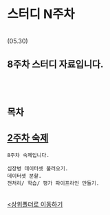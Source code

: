 # 스터디 N주차
</br>
 (05.30)

 8주차 스터디 자료입니다.
-

</br></br>

## 목차


[2주차 숙제](Study_hw.ipynb)
-
    8주차 숙제입니다.

    심장병 데이터셋 불러오기.
    데이터셋 분할.
    전처리/ 학습/ 평가 파이프라인 만들기.

<br>[<상위폴더로 이동하기](../)